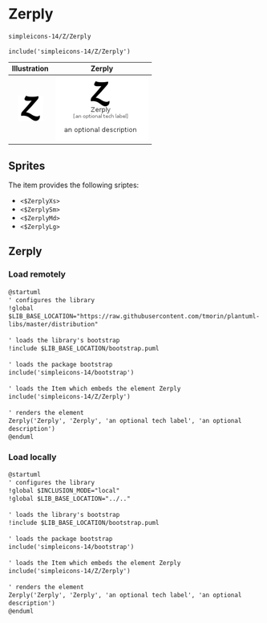 # Zerply


```text
simpleicons-14/Z/Zerply
```

```text
include('simpleicons-14/Z/Zerply')
```



| Illustration | Zerply |
| :---: | :---: |
| ![illustration for Illustration](../../simpleicons-14/Z/Zerply.png) | ![illustration for Zerply](../../simpleicons-14/Z/Zerply.Local.png) |



## Sprites
The item provides the following sriptes:

- `<$ZerplyXs>`
- `<$ZerplySm>`
- `<$ZerplyMd>`
- `<$ZerplyLg>`





## Zerply

### Load remotely
```plantuml
@startuml
' configures the library
!global $LIB_BASE_LOCATION="https://raw.githubusercontent.com/tmorin/plantuml-libs/master/distribution"

' loads the library's bootstrap
!include $LIB_BASE_LOCATION/bootstrap.puml

' loads the package bootstrap
include('simpleicons-14/bootstrap')

' loads the Item which embeds the element Zerply
include('simpleicons-14/Z/Zerply')

' renders the element
Zerply('Zerply', 'Zerply', 'an optional tech label', 'an optional description')
@enduml
```

### Load locally
```plantuml
@startuml
' configures the library
!global $INCLUSION_MODE="local"
!global $LIB_BASE_LOCATION="../.."

' loads the library's bootstrap
!include $LIB_BASE_LOCATION/bootstrap.puml

' loads the package bootstrap
include('simpleicons-14/bootstrap')

' loads the Item which embeds the element Zerply
include('simpleicons-14/Z/Zerply')

' renders the element
Zerply('Zerply', 'Zerply', 'an optional tech label', 'an optional description')
@enduml
```

